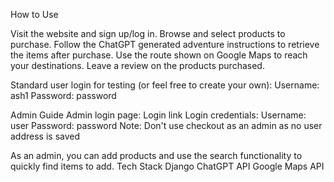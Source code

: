 How to Use

Visit the website and sign up/log in.
Browse and select products to purchase.
Follow the ChatGPT generated adventure instructions to retrieve the items after purchase.
Use the route shown on Google Maps to reach your destinations.
Leave a review on the products purchased.

Standard user login for testing (or feel free to create your own):
Username: ash1
Password: password 

Admin Guide
Admin login page: Login link
Login credentials: Username: user Password: password
Note: Don't use checkout as an admin as no user address is saved


As an admin, you can add products and use the search functionality to quickly find items to add.
Tech Stack
Django
ChatGPT API
Google Maps API